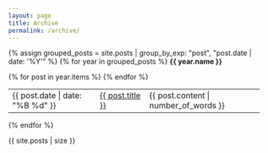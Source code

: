 ```yaml
---
layout: page
title: Archive
permalink: /archive/
---
```


{% assign grouped_posts = site.posts | group_by_exp: "post", "post.date | date: '%Y'" %}
{% for year in grouped_posts %}
  <strong>{{ year.name }}</strong>
  <table>
    {% for post in year.items %}
    <tr>
      <td>{{ post.date | date: "%B %d" }}</td>
      <td><a href="..{{ post.url }}">{{ post.title }}</a></td>
      <td>{{ post.content | number_of_words }}</td>
    </tr>
    {% endfor %}
  </table>
{% endfor %}

{{ site.posts | size }}
